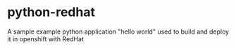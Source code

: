 # python-redhat
A sample example python application "hello world" used to build and deploy it in openshift with RedHat
